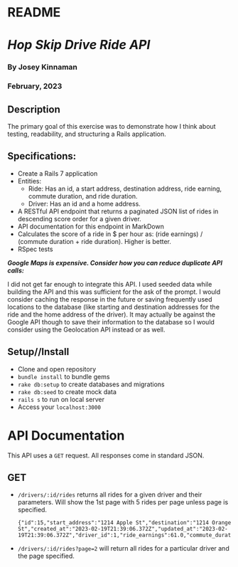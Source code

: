 # README

# _Hop Skip Drive Ride API_
### By Josey Kinnaman
### February, 2023

## Description
The primary goal of this exercise was to demonstrate how I think about testing, readability, and structuring a Rails application.

## Specifications:
- Create a Rails 7 application
- Entities:
  - Ride: Has an id, a start address, destination address, ride earning, commute duration, and ride duration.
  - Driver: Has an id and a home address.
- A RESTful API endpoint that returns a paginated JSON list of rides in descending score order for a given driver.
- API documentation for this endpoint in MarkDown
- Calculates the score of a ride in $ per hour as: (ride earnings) / (commute duration + ride duration). Higher is better.
- RSpec tests

 ***_Google Maps is expensive. Consider how you can reduce duplicate API calls_:***

  I did not get far enough to integrate this API. I used seeded data while building the API and this was sufficient for the ask of the prompt. I would consider caching the response in the future or saving frequently used locations to the database (like starting and destination addresses for the ride and the home address of the driver). It may actually be against the Google API though to save their information to the database so I would consider using the Geolocation API instead or as well.


## Setup//Install
 * Clone  and open repository
  * `bundle install` to bundle gems
  * `rake db:setup` to create databases and migrations
  * `rake db:seed` to create mock data
  * `rails s` to run on local server
  * Access your `localhost:3000`

# API Documentation
This API uses a `GET` request. All responses come in standard JSON.

## GET
* `/drivers/:id/rides` returns all rides for a given driver and their parameters. Will show the 1st page with 5 rides per page unless page is specified.
  ```
  {"id":15,"start_address":"1214 Apple St","destination":"1214 Orange St","created_at":"2023-02-19T21:39:06.372Z","updated_at":"2023-02-19T21:39:06.372Z","driver_id":1,"ride_earnings":61.0,"commute_duration":789,"ride_duration":1097,"score":116.43690349946979}
  ```

* `/drivers/:id/rides?page=2` will return all rides for a particular driver and the page specified.







